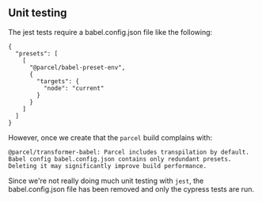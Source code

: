 ## Unit testing

The jest tests require a babel.config.json file like the following:

    {
      "presets": [
        [
          "@parcel/babel-preset-env",
          {
            "targets": {
              "node": "current"
            }
          }
        ]
      ]
    }

However, once we create that the `parcel` build complains with:

    @parcel/transformer-babel: Parcel includes transpilation by default. Babel config babel.config.json contains only redundant presets. Deleting it may significantly improve build performance.

Since we're not really doing much unit testing with `jest`, the babel.config.json file has been removed and only the cypress tests are run.
